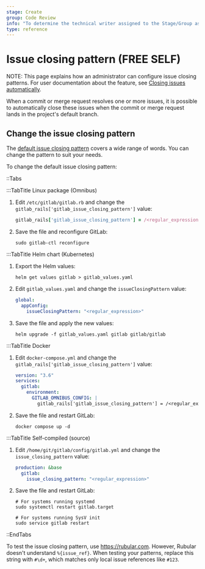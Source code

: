```yaml
---
stage: Create
group: Code Review
info: "To determine the technical writer assigned to the Stage/Group associated with this page, see https://about.gitlab.com/handbook/product/ux/technical-writing/#assignments"
type: reference
---
```


# Issue closing pattern **(FREE SELF)**

NOTE:
This page explains how an administrator can configure issue closing patterns.
For user documentation about the feature, see
[Closing issues automatically](../user/project/issues/managing_issues.md#closing-issues-automatically).

When a commit or merge request resolves one or more issues, it is possible to
automatically close these issues when the commit or merge request lands
in the project's default branch.

## Change the issue closing pattern

The [default issue closing pattern](../user/project/issues/managing_issues.md#default-closing-pattern)
covers a wide range of words. You can change the pattern to suit your needs.

To change the default issue closing pattern:

::Tabs

:::TabTitle Linux package (Omnibus)

1. Edit `/etc/gitlab/gitlab.rb` and change the `gitlab_rails['gitlab_issue_closing_pattern']`
   value:

   ```ruby
   gitlab_rails['gitlab_issue_closing_pattern'] = /<regular_expression>/.source
   ```

1. Save the file and reconfigure GitLab:

   ```shell
   sudo gitlab-ctl reconfigure
   ```

:::TabTitle Helm chart (Kubernetes)

1. Export the Helm values:

   ```shell
   helm get values gitlab > gitlab_values.yaml
   ```

1. Edit `gitlab_values.yaml` and change the `issueClosingPattern` value:

   ```yaml
   global:
     appConfig:
       issueClosingPattern: "<regular_expression>"
   ```

1. Save the file and apply the new values:

   ```shell
   helm upgrade -f gitlab_values.yaml gitlab gitlab/gitlab
   ```

:::TabTitle Docker

1. Edit `docker-compose.yml` and change the `gitlab_rails['gitlab_issue_closing_pattern']`
   value:

   ```yaml
   version: "3.6"
   services:
     gitlab:
       environment:
         GITLAB_OMNIBUS_CONFIG: |
           gitlab_rails['gitlab_issue_closing_pattern'] = /<regular_expression>/.source
   ```

1. Save the file and restart GitLab:

   ```shell
   docker compose up -d
   ```

:::TabTitle Self-compiled (source)

1. Edit `/home/git/gitlab/config/gitlab.yml` and change the `issue_closing_pattern` value:

   ```yaml
   production: &base
     gitlab:
       issue_closing_pattern: "<regular_expression>"
   ```

1. Save the file and restart GitLab:

   ```shell
   # For systems running systemd
   sudo systemctl restart gitlab.target

   # For systems running SysV init
   sudo service gitlab restart
   ```

::EndTabs

To test the issue closing pattern, use <https://rubular.com>.
However, Rubular doesn't understand `%{issue_ref}`. When testing your patterns,
replace this string with `#\d+`, which matches only local issue references like `#123`.
